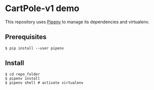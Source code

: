 # CartPole-v1 demo

This repository uses [Pipenv](https://docs.pipenv.org/) to manage its dependencies and virtualenv.

## Prerequisites

```shell
$ pip install --user pipenv
```

## Install

```shell
$ cd repo_folder
$ pipenv install
$ pipenv shell # activate virtualenv
```
